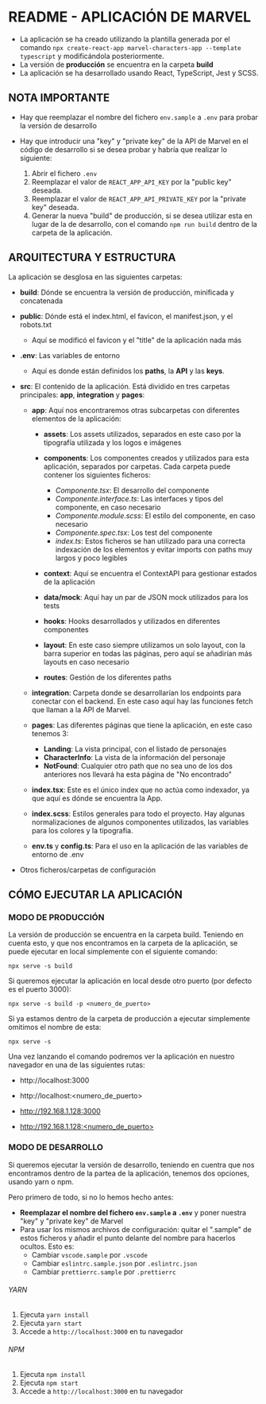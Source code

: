 # README - APLICACIÓN DE MARVEL

- La aplicación se ha creado utilizando la plantilla generada por el comando `npx create-react-app marvel-characters-app --template typescript` y modificándola posteriormente.
- La versión de **producción** se encuentra en la carpeta **build**
- La aplicación se ha desarrollado usando React, TypeScript, Jest y SCSS.

## NOTA IMPORTANTE

- Hay que reemplazar el nombre del fichero `env.sample` a `.env` para probar la versión de desarrollo

- Hay que introducir una "key" y "private key" de la API de Marvel en el código de desarrollo si se desea probar y habría que realizar lo siguiente:

  1. Abrir el fichero `.env`
  2. Reemplazar el valor de `REACT_APP_API_KEY` por la "public key" deseada.
  3. Reemplazar el valor de `REACT_APP_API_PRIVATE_KEY` por la "private key" deseada.
  4. Generar la nueva "build" de producción, si se desea utilizar esta en lugar de la de desarrollo, con el comando `npm run build` dentro de la carpeta de la aplicación.

## ARQUITECTURA Y ESTRUCTURA

La aplicación se desglosa en las siguientes carpetas:
-  **build**: Dónde se encuentra la versión de producción, minificada y concatenada
-  **public**: Dónde está el index.html, el favicon, el manifest.json, y el robots.txt
   -  Aquí se modificó el favicon y el "title" de la aplicación nada más

-  **.env**: Las variables de entorno
   -  Aquí es donde están definidos los **paths**, la **API** y las **keys**.

-  **src**: El contenido de la aplicación. Está dividido en tres carpetas principales: **app**, **integration** y **pages**:
   -  **app**: Aquí nos encontraremos otras subcarpetas con diferentes elementos de la aplicación:
      -  **assets**: Los assets utilizados, separados en este caso por la tipografía utilizada y los logos e imágenes
      -  **components**: Los componentes creados y utilizados para esta aplicación, separados por carpetas. Cada carpeta puede contener los siguientes ficheros:
         -  *Componente.tsx*: El desarrollo del componente
         -  *Componente.interface.ts*: Las interfaces y tipos del componente, en caso necesario
         -  *Componente.module.scss*: El estilo del componente, en caso necesario
         -  *Componente.spec.tsx*: Los test del componente
         -  *index.ts*: Estos ficheros se han utilizado para una correcta indexación de los elementos y evitar imports con paths muy largos y poco legibles
  
      -  **context**: Aquí se encuentra el ContextAPI para gestionar estados de la aplicación
      -  **data/mock**: Aquí hay un par de JSON mock utilizados para los tests
      -  **hooks**: Hooks desarrollados y utilizados en diferentes componentes
      -  **layout**: En este caso siempre utilizamos un solo layout, con la barra superior en todas las páginas, pero aquí se añadirían más layouts en caso necesario
      -  **routes**: Gestión de los diferentes paths
  
   -  **integration**: Carpeta donde se desarrollarían los endpoints para conectar con el backend. En este caso aquí hay las funciones fetch que llaman a la API de Marvel.
  
   -  **pages**: Las diferentes páginas que tiene la aplicación, en este caso tenemos 3:
      -  **Landing**: La vista principal, con el listado de personajes
      -  **CharacterInfo**: La vista de la información del personaje
      -  **NotFound**: Cualquier otro path que no sea uno de los dos anteriores nos llevará ha esta página de "No encontrado"
  
   -  **index.tsx**: Este es el único index que no actúa como indexador, ya que aquí es dónde se encuentra la App.
   -  **index.scss**: Estilos generales para todo el proyecto. Hay algunas normalizaciones de algunos componentes utilizados, las variables para los colores y la tipografia.
   -  **env.ts** y **config.ts**: Para el uso en la aplicación de las variables de entorno de .env

-  Otros ficheros/carpetas de configuración
  

## CÓMO EJECUTAR LA APLICACIÓN

### MODO DE PRODUCCIÓN

La versión de producción se encuentra en la carpeta build. Teniendo en cuenta esto, y que nos encontramos en la carpeta de la aplicación, se puede ejecutar en local simplemente con el siguiente comando:

`npx serve -s build`

Si queremos ejecutar la aplicación en local desde otro puerto (por defecto es el puerto 3000):

`npx serve -s build -p <numero_de_puerto>`

Si ya estamos dentro de la carpeta de producción a ejecutar simplemente omitimos el nombre de esta:

`npx serve -s`

Una vez lanzando el comando podremos ver la aplicación en nuestro navegador en una de las siguientes rutas:

-  http://localhost:3000
-  http://localhost:<numero_de_puerto>

-  http://192.168.1.128:3000
-  http://192.168.1.128:<numero_de_puerto>

### MODO DE DESARROLLO

Si queremos ejecutar la versión de desarrollo, teniendo en cuentra que nos encontramos dentro de la partea de la aplicación, tenemos dos opciones, usando yarn o npm.

Pero primero de todo, si no lo hemos hecho antes:

- **Reemplazar el nombre del fichero `env.sample` a `.env`** y poner nuestra "key" y "private key" de Marvel
- Para usar los mismos archivos de configuración: quitar el ".sample" de estos ficheros y añadir el punto delante del nombre para hacerlos ocultos. Esto es:
  -   Cambiar `vscode.sample` por `.vscode`
  -   Cambiar `eslintrc.sample.json` por `.eslintrc.json`
  -   Cambiar `prettierrc.sample` por `.prettierrc`

###### YARN

1. Ejecuta `yarn install`
2. Ejecuta `yarn start`
3. Accede a `http://localhost:3000` en tu navegador

###### NPM

1. Ejecuta `npm install`
2. Ejecuta `npm start`
3. Accede a `http://localhost:3000` en tu navegador

